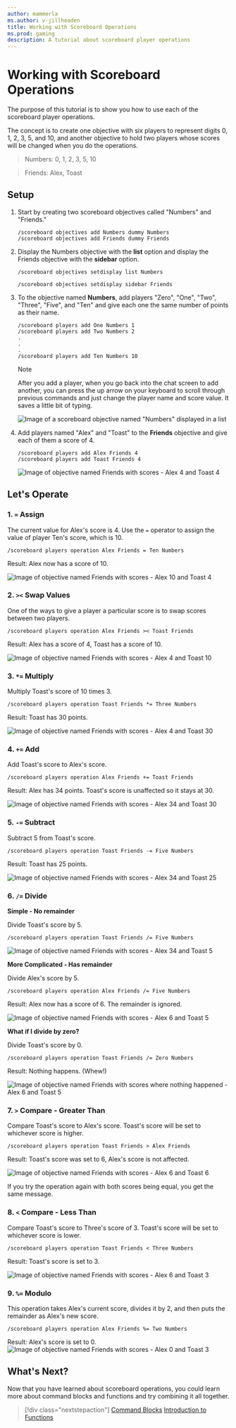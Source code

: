 ```yaml
---
author: mammerla
ms.author: v-jillheaden
title: Working with Scoreboard Operations
ms.prod: gaming
description: A tutorial about scoreboard player operations
---
```


# Working with Scoreboard Operations

The purpose of this tutorial is to show you how to use each of the scoreboard player operations.

The concept is to create one objective with six players to represent digits 0, 1, 2, 3, 5, and 10, and another objective to hold two players whose scores will be changed when you do the operations.

> Numbers: 0, 1, 2, 3, 5, 10

> Friends: Alex, Toast

## Setup

1. Start by creating two scoreboard objectives called "Numbers" and "Friends."

    ```
    /scoreboard objectives add Numbers dummy Numbers
    /scoreboard objectives add Friends dummy Friends
    ```

1. Display the Numbers objective with the **list** option and display the Friends objective with the **sidebar** option.

    ```
    /scoreboard objectives setdisplay list Numbers
    ```



    ```
    /scoreboard objectives setdisplay sidebar Friends
    ```


1. To the objective named **Numbers**, add players "Zero", "One", "Two", "Three", "Five", and "Ten" and give each one the same number of points as their name.

    ```
    /scoreboard players add One Numbers 1
    /scoreboard players add Two Numbers 2
    .
    .
    .
    /scoreboard players add Ten Numbers 10
    ```

    >[!Note]
    > After you add a player, when you go back into the chat screen to add another, you can press the up arrow on your keyboard to scroll through previous commands and just change the player name and score value. It saves a little bit of typing.

    ![Image of a scoreboard objective named "Numbers" displayed in a list](Media/Commands/scoreboard_ops_numbers_0123510.png)

1. Add players named "Alex" and "Toast" to the **Friends** objective and give each of them a score of 4.

    ```
    /scoreboard players add Alex Friends 4
    /scoreboard players add Toast Friends 4
    ```

     ![Image of objective named Friends with scores - Alex 4 and Toast 4](Media/Commands/scoreboard_ops_friends_4_4.png)


## Let's Operate

### 1. `=` Assign

The current value for Alex's score is 4. Use the `=` operator to assign the value of player Ten's score, which is 10.

```
/scoreboard players operation Alex Friends = Ten Numbers
```
Result: Alex now has a score of 10.

![Image of objective named Friends with scores - Alex 10 and Toast 4](Media/Commands/scoreboard_ops_friends_10_4.png)

### 2. `><` Swap Values

One of the ways to give a player a particular score is to swap scores between two players.

```
/scoreboard players operation Alex Friends >< Toast Friends
```

Result: Alex has a score of 4, Toast has a score of 10.

![Image of objective named Friends with scores - Alex 4 and Toast 10](Media/Commands/scoreboard_ops_friends_4_10.png)


### 3. `*=` Multiply

Multiply Toast's score of 10 times 3.

```
/scoreboard players operation Toast Friends *= Three Numbers
```

Result: Toast has 30 points.

![Image of objective named Friends with scores - Alex 4 and Toast 30](Media/Commands/scoreboard_ops_friends_30_4.png)

### 4. `+=` Add

Add Toast's score to Alex's score.

```
/scoreboard players operation Alex Friends += Toast Friends
```

Result: Alex has 34 points. Toast's score is unaffected so it stays at 30.

![Image of objective named Friends with scores - Alex 34 and Toast 30](Media/Commands/scoreboard_ops_friends_34_30.png)

### 5. `-=` Subtract

Subtract 5 from Toast's score.

```
/scoreboard players operation Toast Friends -= Five Numbers
```

Result: Toast has 25 points.

![Image of objective named Friends with scores - Alex 34 and Toast 25](Media/Commands/scoreboard_ops_friends_34_25.png)

### 6. `/=` Divide

**Simple - No remainder** 

Divide Toast's score by 5.

```
/scoreboard players operation Toast Friends /= Five Numbers
```

![Image of objective named Friends with scores - Alex 34 and Toast 5](Media/Commands/scoreboard_ops_friends_34_5.png)

**More Complicated - Has remainder** 

Divide Alex's score by 5.

```
/scoreboard players operation Alex Friends /= Five Numbers
```

Result: Alex now has a score of 6. The remainder is ignored.

![Image of objective named Friends with scores - Alex 6 and Toast 5](Media/Commands/scoreboard_ops_friends_5_6.png)

**What if I divide by zero?**

Divide Toast's score by 0.

```
/scoreboard players operation Toast Friends /= Zero Numbers
```

Result: Nothing happens. (Whew!)

![Image of objective named Friends with scores where nothing happened - Alex 6 and Toast 5](Media/Commands/scoreboard_ops_friends_5_6.png)

### 7. `>` Compare - Greater Than

Compare Toast's score to Alex's score. Toast's score will be set to
 whichever score is higher.

```
/scoreboard players operation Toast Friends > Alex Friends
```

Result: Toast's score was set to 6, Alex's score is not affected.

![Image of objective named Friends with scores - Alex 6 and Toast 6](Media/Commands/scoreboard_ops_friends_6_6.png)

If you try the operation again with both scores being equal, you get the same message.

### 8. `<` Compare - Less Than

Compare Toast's score to Three's score of 3. Toast's score will be set to whichever score is lower.

```
/scoreboard players operation Toast Friends < Three Numbers
```

Result: Toast's score is set to 3.

![Image of objective named Friends with scores - Alex 6 and Toast 3](Media/Commands/scoreboard_ops_friends_6_3.png)


### 9. `%=` Modulo

This operation takes Alex's current score, divides it by 2, and then puts the remainder as Alex's new score.

```
/scoreboard players operation Alex Friends %= Two Numbers
```

Result: Alex's score is set to 0.
![Image of objective named Friends with scores - Alex 0 and Toast 3](Media/Commands/scoreboard_ops_friends_0_3.png)

## What's Next?

Now that you have learned about scoreboard operations, you could learn more about command blocks and functions and try combining it all together.

> [!div class="nextstepaction"]
> [Command Blocks](CommandBlocks.md)
> [Introduction to Functions](FunctionsIntroduction.md)